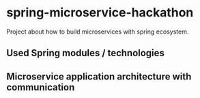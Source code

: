 # spring-microservice-hackathon
Project about how to build microservices with spring ecosystem.

## Used Spring modules / technologies
## Microservice application architecture with communication
